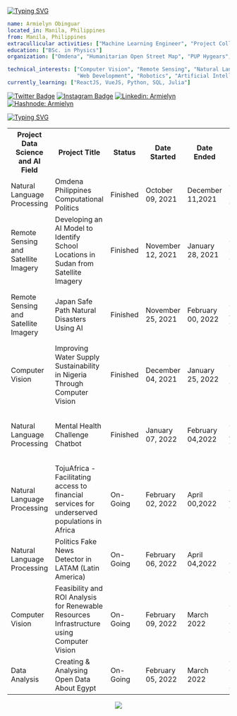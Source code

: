 

[![Typing SVG](https://readme-typing-svg.herokuapp.com?color=%2336BCF7&size=26&vCenter=true&lines=Hello+there!+)](https://git.io/typing-svg)


```yaml
name: Armielyn Obinguar
located_in: Manila, Philippines
from: Manila, Philippines
extracullicular activities: ["Machine Learning Engineer", "Project Collaborator", "OSM Champion Community Project Leader Trainee"] 
education: ["BSc. in Physics"]
organization: ["Omdena", "Humanitarian Open Street Map", "PUP Hygears", "Smart CT+BNHR"

technical_interests: ["Computer Vision", "Remote Sensing", "Natural Language Processing", 
                      "Web Development", "Robotics", "Artificial Intelligence and Data Science" ]
currently_learning: ["ReactJS, VueJS, Python, SQL, Julia"]


```

       
 [![Twitter Badge](https://img.shields.io/badge/-@ArmlynObngr-1ca0f1?style=flat-square&labelColor=1ca0f1&logo=twitter&logoColor=white&link=https://twitter.com/ArmlynObngr)](https://twitter.com/ArmlynObngr)  [![Instagram Badge](https://img.shields.io/badge/-@aemytech-D7008A?style=flat-square&labelColor=D7008A&logo=Instagram&logoColor=white&link=https://www.instagram.com/aemytech/)](https://www.instagram.com/aemytech/)
[![Linkedin: Armielyn](https://img.shields.io/badge/-Armielyn-blue?style=flat-square&logo=Linkedin&logoColor=white&link=https://www.linkedin.com/in/armielyn-obinguar-9229561b0/)](https://www.linkedin.com/in/armielyn-obinguar-9229561b0/)
[![Hashnode: Armielyn](https://img.shields.io/badge/-Armielyn-blue?style=flat-square&logo=Hashnode&logoColor=white&link=https://armielyntech.hashnode.dev/)](https://armielyntech.hashnode.dev/)

    



[![Typing SVG](https://readme-typing-svg.herokuapp.com?color=%2336BCF7&size=26&vCenter=true&lines=Check+out+and+see+my+projects+so+far)](https://git.io/typing-svg) 

<table>
  <tr>
    <th>Project Data Science and AI Field</th>
    <th>Project Title</th>
    <th>Status</th>
    <th>Date Started</th>
    <th>Date Ended</th>
    <th>Omdena Chatper</th>
    <th> Role </th>
    
  </tr>
  <tr>
    <td>Natural Language Processing </td>
    <td> Omdena Philippines Computational Politics </td>
    <td>Finished</td>
    <td>October 09, 2021 </td>
    <td>December 11,2021</th>
    <td>Omdena Philippines Chapter </th>
    <td> Task Member, Project Collaborator </td>
  </tr>
  <tr>
    <td>Remote Sensing and Satellite Imagery</td>
    <td>Developing an AI Model to Identify School Locations in Sudan from Satellite Imagery</td>
    <td>Finished</td>
    <td>November 12, 2021 </td>
    <td>January 28, 2021</th>
      <td>Omdena Sudan Chapter </th>
      <td> Task Manager, Junior Machine Learning Engineer </td>
  </tr>
   <td>Remote Sensing and Satellite Imagery</td>
    <td>Japan Safe Path Natural Disasters Using AI</td>
    <td>Finished</td>
    <td>November 25, 2021 </td>
    <td>February 00, 2022</th>
    <td>Omdena Japan Chapter </th>
     <td> Task Manager, Junior Machine Learning Engineer </td>
  </tr>
   </tr>
   <td>Computer Vision</td>
    <td>Improving Water Supply Sustainability in Nigeria Through Computer Vision</td>
    <td>Finished</td>
    <td>December 04, 2021 </td>
    <td>January 25, 2022</th>
    <td>Omdena Nigeria Chapter  </th>
     <td> Task Manager, Junior Machine Learning Engineer </td>
  </tr>
   <tr>
   <td>Natural Language Processing</td>
    <td>Mental Health Challenge Chatbot</td>
    <td>Finished</td>
    <td>January 07, 2022 </td>
    <td>February  04,2022</th>
    <td>Omdena Australia Chapter  </th>
     <td> Task Member, Junior Machine Learning Engineer </td>
  </tr>
    <td>Natural Language Processing</td>
    <td>TojuAfrica - Facilitating access to financial services for underserved populations in Africa </td>
    <td>On-Going</td>
    <td>February 02, 2022 </td>
    <td>April  00,2022</th>
    <td>Omdena Africa Chapter  </th>
     <td> Machine Learning Engineer </td>
     </tr>
    <td>Natural Language Processing</td>
    <td>Politics Fake News Detector in LATAM (Latin America) </td>
    <td>On-Going</td>
    <td>February 06, 2022 </td>
    <td>April 04,2022</th>
    <td>EAFIT University, Colombia Chapter </th>
     <td> Machine Learning Engineer </td>
     </tr>
     <td>Computer Vision</td>
    <td>Feasibility and ROI Analysis for Renewable Resources Infrastructure using Computer Vision </td>
    <td>On-Going</td>
    <td>February 09, 2022 </td>
    <td>March 2022</th>
    <td> Omdena Hamburg, Germany Chapter
     <td> Machine Learning Engineer </td>
     </tr> 
     <td>Data Analysis</td>
    <td>Creating & Analysing Open Data About Egypt </td>
    <td>On-Going</td>
    <td>February 05, 2022 </td>
    <td>March 2022</th>
    <td> Omdena Giza, Egypt Chapter </td>
     <td> Machine Learning Engineer </td>
</table>



<p align="center">
  <img src="https://capsule-render.vercel.app/api?type=waving&color=gradient&height=60&section=footer"/>
</p>




